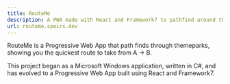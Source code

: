 ```yaml
---
title: RouteMe
description: A PWA made with React and Framework7 to pathfind around themeparks
url: routeme.speirs.dev
---
```

RouteMe is a Progressive Web App that path finds through themeparks, showing you the quickest route to take from A → B.

This project began as a Microsoft Windows application, written in C#, and has evolved to a Progressive Web App built using React and Framework7.
